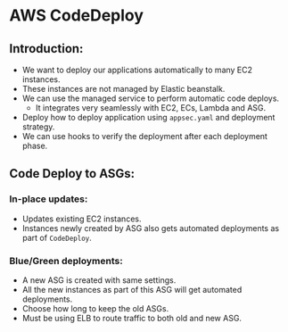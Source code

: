 # AWS CodeDeploy

## Introduction:

- We want to deploy our applications automatically to many EC2 instances.
- These instances are not managed by Elastic beanstalk.
- We can use the managed service to perform automatic code deploys.
  - It integrates very seamlessly with EC2, ECs, Lambda and ASG.
- Deploy how to deploy application using `appsec.yaml` and deployment strategy.
- We can use hooks to verify the deployment after each deployment phase.

## Code Deploy to ASGs:

### In-place updates:

- Updates existing EC2 instances.
- Instances newly created by ASG also gets automated deployments as part of `CodeDeploy`.

### Blue/Green deployments:

- A new ASG is created with same settings.
- All the new instances as part of this ASG will get automated deployments.
- Choose how long to keep the old ASGs.
- Must be using ELB to route traffic to both old and new ASG.